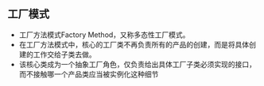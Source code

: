 **工厂模式**
--
* 工厂方法模式Factory Method，又称多态性工厂模式。
* 在工厂方法模式中，核心的工厂类不再负责所有的产品的创建，而是将具体创建的工作交给子类去做。
* 该核心类成为一个抽象工厂角色，仅负责给出具体工厂子类必须实现的接口，而不接触哪一个产品类应当被实例化这种细节

